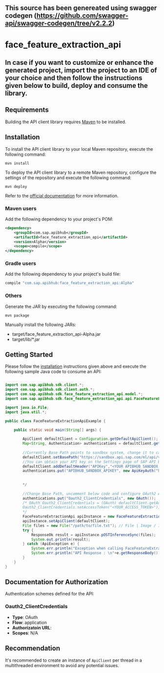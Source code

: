 ## This source has been genereated using swagger codegen (https://github.com/swagger-api/swagger-codegen/tree/v2.2.2)

# face_feature_extraction_api

## In case if you want to customize or enhance the generated project, import the project to an IDE of your choice and then follow the instructions given below to build, deploy and consume the library. 

## Requirements

Building the API client library requires [Maven](https://maven.apache.org/) to be installed.

## Installation

To install the API client library to your local Maven repository, execute the following command:

```shell
mvn install
```

To deploy the API client library to a remote Maven repository, configure the settings of the repository and execute the following command:

```shell
mvn deploy
```

Refer to the [official documentation](https://maven.apache.org/plugins/maven-deploy-plugin/usage.html) for more information.

### Maven users

Add the following dependency to your project's POM:

```xml
<dependency>
    <groupId>com.sap.apibhub</groupId>
    <artifactId>face_feature_extraction_api</artifactId>
    <version>Alpha</version>
    <scope>compile</scope>
</dependency>
```

### Gradle users

Add the following dependency to your project's build file:

```groovy
compile "com.sap.apibhub:face_feature_extraction_api:Alpha"
```

### Others

Generate the JAR by executing the following command:

    mvn package

Manually install the following JARs:

* target/face_feature_extraction_api-Alpha.jar
* target/lib/*.jar

## Getting Started

Please follow the [installation](#installation) instructions given above and execute the following sample Java code to consume an API:

```java

import com.sap.apibhub.sdk.client.*;
import com.sap.apibhub.sdk.client.auth.*;
import com.sap.apibhub.sdk.face_feature_extraction_api.model.*;
import com.sap.apibhub.sdk.face_feature_extraction_api.api.FaceFeatureExtractionApi;

import java.io.File;
import java.util.*;

public class FaceFeatureExtractionApiExample {

    public static void main(String[] args) {
    
		ApiClient defaultClient = Configuration.getDefaultApiClient(); 
		Map<String, Authentication> authentications = defaultClient.getAuthentications();       
		
		//Currently Base Path points to sandbox system, change it to call your API Endpoint
		defaultClient.setBasePath("https://sandbox.api.sap.com/ml/api/v2alpha1/image");
		//You can obtain your API key on the Settings page of SAP API Business Hub. In the Settings page, choose the Show API Key toggle button to display and copy your API key. You have to be logged in to view your API Key.
		defaultClient.addDefaultHeader("APIKey","<YOUR APIBHUB SANDBOX APIKEY>"); 		
		authentications.put("APIBHUB_SANDBOX_APIKEY", new ApiKeyAuth("header", "APIKey"));
		            
        
		*/
        
		//Change Base Path, uncomment below code and configure OAuth2 Authorization to call your API Endpoint: Oauth2_ClientCredentials
		authentications.put("Oauth2_ClientCredentials", new OAuth());
		/* OAuth Oauth2_ClientCredentials = (OAuth) defaultClient.getAuthentication("Oauth2_ClientCredentials");
		Oauth2_ClientCredentials.setAccessToken("<YOUR_ACCESS_TOKEN>");
		*/		
        FaceFeatureExtractionApi apiInstance = new FaceFeatureExtractionApi();
        apiInstance.setApiClient(defaultClient);
        File files = new File("/path/to/file.txt"); // File | Image / Images in which the faces should be detected and feature vectors of those face should be extracted. A single image, multiple images, or a single archive file (including single image or multiple images) should be provided. If an archive file is provided, no additional files can be provided. The images should be RGB, or 8-bit grayscale. Accepted file extensions:**   <li>Archive file: zip tar gz tgz   <li>Image file: jpg jpe jpeg png gif bmp**
        try {
            ResponseOk result = apiInstance.pOSTInferenceSync(files);
            System.out.println(result);
        } catch (ApiException e) {
            System.err.println("Exception when calling FaceFeatureExtractionApi#pOSTInferenceSync");
            System.err.println("API Response : \n"+e.getResponseBody()); 
        }
    }
}

```

## Documentation for Authorization


Authentication schemes defined for the API:
### Oauth2_ClientCredentials

- **Type**: OAuth
- **Flow**: application
- **Authorizatoin URL**: 
- **Scopes**: N/A

 

## Recommendation

It's recommended to create an instance of `ApiClient` per thread in a multithreaded environment to avoid any potential issues.

